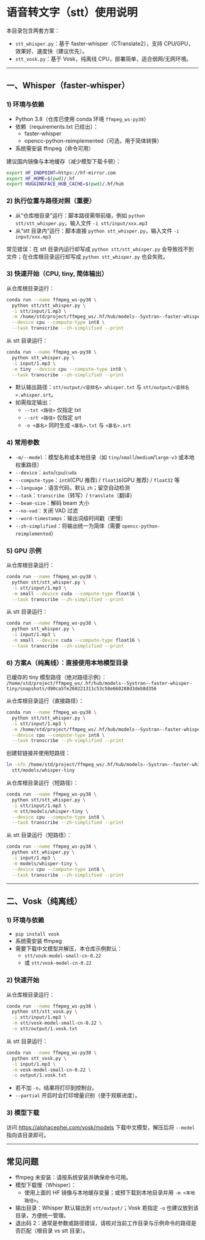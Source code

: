 # 语音转文字（stt）使用说明

本目录包含两套方案：
- `stt_whisper.py`：基于 faster-whisper（CTranslate2），支持 CPU/GPU，效果好、速度快（建议优先）。
- `stt_vosk.py`：基于 Vosk，纯离线 CPU，部署简单，适合弱网/无网环境。

---

## 一、Whisper（faster-whisper）

### 1) 环境与依赖
- Python 3.8（仓库已使用 conda 环境 `ffmpeg_ws-py38`）
- 依赖（requirements.txt 已给出）：
  - faster-whisper
  - opencc-python-reimplemented（可选，用于简体转换）
- 系统需安装 ffmpeg（命令可用）

建议国内镜像与本地缓存（减少模型下载卡顿）：
```zsh
export HF_ENDPOINT=https://hf-mirror.com
export HF_HOME=$(pwd)/.hf
export HUGGINGFACE_HUB_CACHE=$(pwd)/.hf/hub
```

### 2) 执行位置与路径对照（重要）
- 从“仓库根目录”运行：脚本路径需带前缀，例如 `python stt/stt_whisper.py`，输入文件 `-i stt/input/xxx.mp3`
- 从“stt 目录内”运行：脚本直接 `python stt_whisper.py`，输入文件 `-i input/xxx.mp3`

常见错误：在 stt 目录内运行却写成 `python stt/stt_whisper.py` 会导致找不到文件；在仓库根目录运行却写成 `python stt_whisper.py` 也会失败。

### 3) 快速开始（CPU, tiny, 简体输出）
从仓库根目录运行：
```zsh
conda run --name ffmpeg_ws-py38 \
  python stt/stt_whisper.py \
  -i stt/input/1.mp3 \
  -m /home/std/project/ffmpeg_ws/.hf/hub/models--Systran--faster-whisper-tiny/snapshots/d90ca5fe260221311c53c58e660288d3deb8d356 \
  --device cpu --compute-type int8 \
  --task transcribe --zh-simplified --print
```

从 stt 目录运行：
```zsh
conda run --name ffmpeg_ws-py38 \
  python stt_whisper.py \
  -i input/1.mp3 \
  -m tiny --device cpu --compute-type int8 \
  --task transcribe --zh-simplified --print
```

- 默认输出路径：`stt/output/<音频名>.whisper.txt` 与 `stt/output/<音频名>.whisper.srt`。
- 如需指定输出：
  - `--txt <路径>` 仅指定 txt
  - `--srt <路径>` 仅指定 srt
  - `-o <基名>` 同时生成 `<基名>.txt` 与 `<基名>.srt`

### 4) 常用参数
- `-m/--model`：模型名称或本地目录（如 `tiny`/`small`/`medium`/`large-v3` 或本地权重路径）
- `--device`：`auto`/`cpu`/`cuda`
- `--compute-type`：`int8`(CPU 推荐) / `float16`(GPU 推荐) / `float32` 等
- `--language`：语言代码，默认 `zh`；留空自动检测
- `--task`：`transcribe`（转写）/ `translate`（翻译）
- `--beam-size`：解码 beam 大小
- `--no-vad`：关闭 VAD 过滤
- `--word-timestamps`：输出词级时间戳（更慢）
- `--zh-simplified`：将输出统一为简体（需要 `opencc-python-reimplemented`）

### 5) GPU 示例
从仓库根目录运行：
```zsh
conda run --name ffmpeg_ws-py38 \
  python stt/stt_whisper.py \
  -i stt/input/1.mp3 \
  -m small --device cuda --compute-type float16 \
  --task transcribe --zh-simplified --print
```

从 stt 目录运行：
```zsh
conda run --name ffmpeg_ws-py38 \
  python stt_whisper.py \
  -i input/1.mp3 \
  -m small --device cuda --compute-type float16 \
  --task transcribe --zh-simplified --print
```

### 6) 方案A（纯离线）：直接使用本地模型目录

已缓存的 tiny 模型路径（绝对路径示例）：
`/home/std/project/ffmpeg_ws/.hf/hub/models--Systran--faster-whisper-tiny/snapshots/d90ca5fe260221311c53c58e660288d3deb8d356`

从仓库根目录运行（直接路径）：
```zsh
conda run --name ffmpeg_ws-py38 \
  python stt/stt_whisper.py \
  -i stt/input/1.mp3 \
  -m /home/std/project/ffmpeg_ws/.hf/hub/models--Systran--faster-whisper-tiny/snapshots/d90ca5fe260221311c53c58e660288d3deb8d356 \
  --device cpu --compute-type int8 \
  --task transcribe --zh-simplified --print
```

创建软链接并使用短路径：
```zsh
ln -sfn /home/std/project/ffmpeg_ws/.hf/hub/models--Systran--faster-whisper-tiny/snapshots/d90ca5fe260221311c53c58e660288d3deb8d356 \
  stt/models/whisper-tiny
```

从仓库根目录运行（短路径）：
```zsh
conda run --name ffmpeg_ws-py38 \
  python stt/stt_whisper.py \
  -i stt/input/1.mp3 \
  -m stt/models/whisper-tiny \
  --device cpu --compute-type int8 \
  --task transcribe --zh-simplified --print
```

从 stt 目录运行（短路径）：
```zsh
conda run --name ffmpeg_ws-py38 \
  python stt_whisper.py \
  -i input/1.mp3 \
  -m models/whisper-tiny \
  --device cpu --compute-type int8 \
  --task transcribe --zh-simplified --print
```

---

## 二、Vosk（纯离线）

### 1) 环境与依赖
- `pip install vosk`
- 系统需安装 ffmpeg
- 需要下载中文模型并解压，本仓库示例默认：
  - `stt/vosk-model-small-cn-0.22`
  - 或 `stt/vosk-model-cn-0.22`

### 2) 快速开始
从仓库根目录运行：
```zsh
conda run --name ffmpeg_ws-py38 \
  python stt/stt_vosk.py \
  -i stt/input/1.mp3 \
  -m stt/vosk-model-small-cn-0.22 \
  -o stt/output/1.vosk.txt
```

从 stt 目录运行：
```zsh
conda run --name ffmpeg_ws-py38 \
  python stt_vosk.py \
  -i input/1.mp3 \
  -m vosk-model-small-cn-0.22 \
  -o output/1.vosk.txt
```

- 若不加 `-o`，结果将打印到控制台。
- `--partial` 开启时会打印增量识别（便于观察进度）。

### 3) 模型下载
访问 https://alphacephei.com/vosk/models 下载中文模型，解压后将 `--model` 指向该目录即可。

---

## 常见问题
- ffmpeg 未安装：请按系统安装并确保命令可用。
- 模型下载慢（Whisper）：
  - 使用上面的 HF 镜像与本地缓存变量；或预下载到本地目录并用 `-m <本地路径>`。
- 输出目录：Whisper 默认输出到 `stt/output/`；Vosk 若指定 `-o` 也建议放到该目录，方便统一管理。
 - 退出码 2：通常是参数或路径错误，请核对当前工作目录与示例命令的路径是否匹配（根目录 vs stt 目录）。